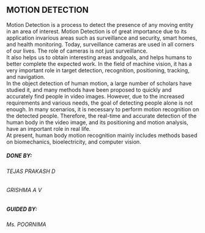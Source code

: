 ## MOTION DETECTION

<p> Motion Detection is a process to detect the presence of any moving entity in an area
of interest. Motion Detection is of great importance due to its application invarious 
areas such as surveillance and security, smart homes, and health monitoring.
Today, surveillance cameras are used in all corners of our lives. The role of cameras
is not just surveillance. 
</br>
It also helps us to obtain interesting areas andgoals, and 
helps humans to better complete the expected work. In the field of machine vision, 
it has a very important role in target detection, recognition, positioning, tracking,
and navigation. 
</br>
In the object detection of human motion, a large number of scholars have studied
it, and many methods have been proposed to quickly and accurately find people in
video images. However, due to the increased requirements and various needs, the
goal of detecting people alone is not enough. In many scenarios, it is necessary to
perform motion recognition on the detected people. Therefore, the real-time and
accurate detection of the human body in the video image, and its positioning and
motion analysis, have an important role in real life. 
</br>
At present, human body motion recognition mainly includes methods based
on biomechanics, bioelectricity, and computer vision. </p>

##### DONE BY:
###### TEJAS PRAKASH D
###### GRISHMA A V

##### GUIDED BY:
###### Ms. POORNIMA

